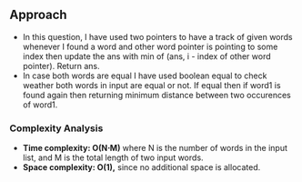 ## Approach
* In this question, I have used two pointers to have a track of given words whenever I found a word and other word pointer is pointing to some index then update the ans with min of (ans, i - index of other word pointer). Return ans.
* In case both words are equal I have used boolean equal to check weather both words in input are equal or not. If equal then if word1 is found again then returning minimum distance between two occurences of word1.
​
### Complexity Analysis
* **Time complexity: O(N⋅M)** where N is the number of words in the input list, and M is the total length of two input words.
* **Space complexity: O(1),** since no additional space is allocated.